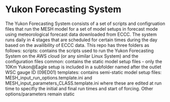 # Yukon Forecasting System
The Yukon Forecasting System consists of a set of scripts and configruation files that run the MESH model for a set of model setups in forecast mode using meteorological forecast data downloaded from ECCC. The system runs daily in 4 stages that are scheduled for certain times during the day based on the availibility of ECCC data. This repo has three folders as follows:
scripts: contains the scripts used to run the Yukon Forecasting System on the AWS cloud (or any similar Linux System) and the configuration files
common: contains the static model setup files - only the 10Km Yukon@Eagle setup is included in a subfolder named after the outlet WSC gauge ID (09ED01) 
templates: contains semi-static model setup files: MESH_input_run_options.template.ini and MESH_input_parameters_CLASS.template.ini where these are edited at run time to specifiy the initial and final run times and start of forcing. Other options/parameters remain static
